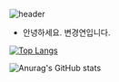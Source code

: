 ![header](https://capsule-render.vercel.app/api?type=wave&color=auto&height=300&section=header&text=Kyungyeon%20Byun&fontSize=90)

- 안녕하세요. 변경연입니다.

[![Top Langs](https://github-readme-stats.vercel.app/api/top-langs/?username=eric-byun&hide=html&layout=compact)](https://kyungyeon.dev)

![Anurag's GitHub stats](https://github-readme-stats.vercel.app/api?username=eric-byun&show_icons=true&theme=radical)
